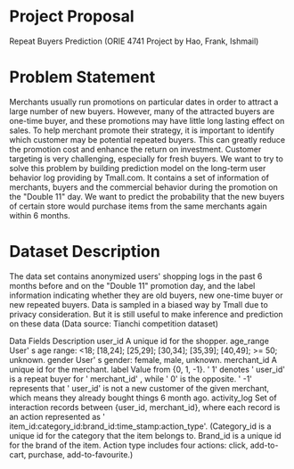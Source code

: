 # Project Proposal
Repeat Buyers Prediction
(ORIE 4741 Project by Hao, Frank, Ishmail)


# Problem Statement
Merchants usually run promotions on particular dates in order to attract a large number of new buyers. However, many of the attracted buyers are one-time buyer, and these promotions may have little long lasting effect on sales. To help merchant promote their strategy, it is important to identify which customer may be potential repeated buyers. This can greatly reduce the promotion cost and enhance the return on investment. Customer targeting is very challenging, especially for fresh buyers. 
We want to try to solve this problem by building prediction model on the long-term user behavior log providing by Tmall.com. It contains a set of information of merchants, buyers and the commercial behavior during the promotion on the "Double 11" day. We want to predict the probability that the new buyers of certain store would purchase items from the same merchants again within 6 months.

# Dataset Description 
The data set contains anonymized users' shopping logs in the past 6 months before and on the "Double 11" promotion day, and the label information indicating whether they are old buyers, new one-time buyer or new repeated buyers. Data is sampled in a biased way by Tmall due to privacy consideration. But it is still useful to make inference and prediction on these data (Data source: Tianchi competition dataset)
	
Data Fields
Description
user_id
A unique id for the shopper.
age_range
User' s age range: <18; [18,24]; [25,29]; [30,34]; [35,39]; [40,49]; >= 50; unknown.
gender
User' s gender: female, male, unknown.
merchant_id
A unique id for the merchant.
label
Value from {0, 1, -1}. ' 1' denotes ' user_id' is a repeat buyer for ' merchant_id' , while ' 0' is the opposite. ' -1' represents that ' user_id' is not a new customer of the given merchant, which means they already bought things 6 month ago. 
activity_log
Set of interaction records between {user_id, merchant_id}, where each record is an action represented as ' item_id:category_id:brand_id:time_stamp:action_type'. (Category_id is a unique id for the category that the item belongs to. Brand_id is a unique id for the brand of the item. Action type includes four actions: click, add-to-cart, purchase, add-to-favourite.)

